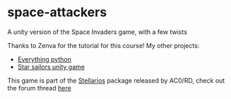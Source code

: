 # space-attackers
A unity version of the Space Invaders game, with a few twists


Thanks to Zenva for the tutorial for this course!
My other projects:
* [Everything python](https://github.com/gizmotronn/python-learning)
* [Star sailors unity game](https://github.com/gizmotronn/manacaster)

This game is part of the [Stellarios](http://acord.software/stellarios) package released by AC0/RD, check out the forum thread [here](https://forums.acord.software/d/3-space-invaders-game-in-unity)
